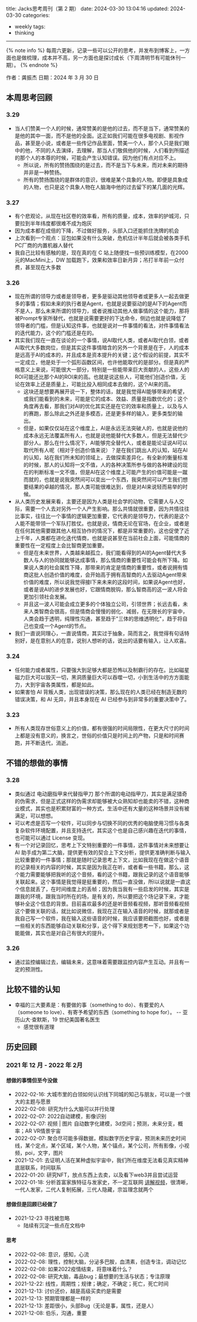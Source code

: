 title: Jacks思考周刊（第 2 期）
date: 2024-03-30 13:04:16
updated: 2024-03-30
categories:
- weekly
tags:
- thinking

---

{% note info %} 每周六更新，记录一些可以公开的思考，并发布到博客上，一方面也是做梳理，成本并不高，另一方面也是探讨成长（下周清明节有可能休刊一期）。 {% endnote %}

<!-- more -->

作者：龚振杰
日期：2024 年 3 月 30 日

## 本周思考回顾

### 3.29

- 当人们赞美一个人的时候，通常赞美的是他的过去，而不是当下，通常赞美的是他的其中一面，而不是他的全面。这正如我们可能在很多电视剧、影视作品，甚至是小说，或者是一些传记作品里面，赞美一个人，那个人只是我们眼中的他，不同的人去演绎，去理解，那当人们敬佩他的时候，人们看到所描述的那个人的本尊的时候，可能会产生认知错误。因为他们有点对应不上。
	- 所以说，所有的赞扬围绕的是过去，而不是当下与未来，而对未来的期待并非是一种赞扬。
	- 所有的赞扬围绕的是群体的意识，很难是某个具象的人物。即便是具象成的人物，也只是这个具象人物在人脑海中他的过去留下的某几面的光辉。
	
### 3.27

- 有个悲观论，从现在社区卷的效率看，所有的质量，成本，效率的护城河，只要拉到半年纬度都很难不成为炮灰
- 因为成本都在成倍的下降，不过做好服务，头部入口还能抓住洗牌的机会
- 上次看到一个观点：豆包如果没有什么突破，危机估计半年后就会被各类手机 PC厂商的内置机器人替代
- 我自己比较有感触的是，现在真的在 C 站上随便找一些预训练模型，在2000 元的MacMini上，DW 加载跑下，效果和效率日新月异；吊打半年前一众付费，甚至现在大多数

### 3.26

- 现在所谓的领导力或者是领导者，更多是驱动其他领导者或更多人一起去做更多的事情；假如未来的执行者是Agent，也就是说要驱动的是AI下的Agent而不是人，那么未来所谓的领导力，或者说推动其他人做事情的这个能力，那将被Prompt专家所替代，也就是说需要更好的下达命令，侧边也就是说降低了领导者的门槛，但是认知这件事，也就是说对一件事情的看法，对件事情看法的迭代能力，这个的门槛还是在的。
- 其实我们现在一直在谈论的一个事情，说AI取代人类，或者AI取代白领，或者AI取代大多数岗位，但是其实这件事情暗含的另外一个背景是在于，人的成本是远高于AI的成本的，并且成本是资本提升的关键；这个假设的前提，其实不一定成立，他是处于一个弧形函数区间，也许他能取代的是部分。但是真的严格意义上来说，可能很大一部分，特别是一些能带来巨大贡献的人，这些人的ROI可能还比那个AI的ROI来的高。也就是说这些人，可能他们创造价值，无论在效率上还是质量上，可能比投入相同成本去做的，这个AI来的高。
	- 这块还是想要再展开说一下，整体的话，就是我觉得AI能够带来的希望，或我们能看到的未来，可能是它的成本、效益、质量是指数优化的；这个角度再去看，那我们对AI的优化其实还是在它的效率和质量上，以及与人的赛跑，那么除此之外还是多模态，还是更多样的输入，更多类型的输出。
	- 但是，如果仅仅站在这个维度上，AI是永远无法突破人的，也就是说他的成本永远无法覆盖所有人，也就是说他能替代大多数人，但是无法替代少部分人。那么在什么情况下，AI能够完全替代人，或者是能论证说AI可以取代所有人呢（相对于创造价值来说）？是在我们跳出人的认知，站在AI的认知，站在我们所未知的领域上，去做探索差异化，有全新的衡量标准的时候，那人的认知将一文不值，人的各种决策所参与做的各种建设的现在的判断标准一文不值，但是AI在这个维度上可能产生的价值可能是一蹴而就的，也就是说我突然间可以变出一个东西，我突然间可以产生我们想要结果的卓越的情况，那人类可能很难达到，但是对AI来说轻而易举的时候。
- 从人类历史发展来看，主要还是因为人类是社会学的动物，它需要人与人交际，需要一个人去对另外一个人产生影响。那么共情就很重要，因为共情往往比事实，往往比一个事情的逻辑更加重要，它代表的是领导力，代表的是这个人能不能带领一个军队打胜仗。也就是说，情商无论在官场，在企业，或者是在任何其他需要跟其他人相互协作的情况下，都是非常重要的，这也促使了近上千年，人类都在进化迭代情商，也就是说甚至在当前社会上面，可能情商的重要性在一定程度上会比智商更加重要。
	- 但是在未来世界，人类越来越孤立，我们能看得到的AI的Agent替代大多数人与人的协同就能够达成事情，那么情商的重要性可能会有所下降。如果说人类的社会属性下降，那带来的肯定是情商的重要性，或者说拥有情商这批人创造价值的难度，会开始高于拥有高智商的人去驱动Agent带来价值的难度，所以说我觉得接l下来未来的这段时间，如果说Agent也好，或者是说AI的进步发展也好，它跟情商脱钩，那么智商高的这一波人将会更加引领社会发展。 
	- 并且这一波人可能会成立更多的个体独立公司，引领世界；长远去看，未来人类智商会很高，但是情商会慢慢的弱化、减弱，在无限长的宇宙中，人类会趋于透明，纯理性沟通，甚至趋于"三体的思维透明化"，趋于将自己也变成一个Agent的节点。
- 我们一直说同理心，一直说情商，其实过于抽象，简而言之，我觉得有句话特别好，是在意别人的在意，说别人想听的话，说出的话要有输入，让人欢喜。

### 3.24

- 任何能力或者属性，只要强大到足够大都是恐怖以及制霸行的存在。比如磁星磁力巨大可以毁灭一切，黑洞质量巨大可以吞噬一切，小到生活中的方方面能力，大到宇宙各类属性，都是如此。
- 如果害怕 AI 背叛人类，出现错误的决策，那么现在的人类已经在制造无数的错误决策，和 AI 无异，并且本身现在 AI 已经参与到非常多的重要决策中了。

### 3.23

- 所有人类现存世俗意义上的价值，都有很强的时间局限性，在更大尺寸的时间上都是没有意义的，换言之，世俗的价值只是时间上的产物，只是和时间赛跑，并不断迭代，消逝。

## 不错的想做的事情

### 3.28

- 类似通过 电动磨指甲来代替指甲刀 那个所谓的电动指甲刀，其实是满足猎奇的伪需求，但是正式这样的伪需求却能够被大众熟知却也能卖的不错，这种商业模式，其实也是积累财富的一种方式，生活中还有大量的这种场景并没有被满足，可以想想。
- 可以考虑是否写一个软件，可以同步与切换不同的优秀的电脑使用习惯与各类复杂软件环境配置，并且支持迭代，其实这个也是自己感兴趣在迭代的事情，也可能可以通过 License 变现。
- 有一个对记录回忆，思考上下文特别重要的一件事情，这件事情对未来想要让 AI 助手成为第二大脑，提供更有效的契合上下文分析，提供更准确判断与输入比较重要的一件事情；那就是随时记录思考上下文，比如我现在在做这个语音的记录相关的内容的时候，其实是因为我正在听，或者看一些书籍，那么，这个能力需要能够把我听的这个音频，看的这个书籍，跟我记录的这个语音能够关联起来。这个事情是我觉得是挺重要的，然后一直没做，所l以说就是一直这个信息就丢了，在时间维度上的丢帧；因为我当我有一些启发的时候，其实是跟我的环境，跟我当时所在的场，是有关的，所以要把这个场记录下来，才能够补全这个信息的背景。目前喜欢最多的还是听音频看视频，那听音频看视频这个要做关联的话，就比如说微信，我现在正在输入语音的时候，就那或者是我自己写一个软件，我在输入这些语音的时候，我应该要把截图也好，或者是一些相关的东西能够自动关联和分享，这个得下来规划思考一下，如果这个功能能做，其实也是对自己有很大的提升。

### 3.26

- 通过监控编辑过去，编辑未来，这意味着需要跟监控内容产生互动。并且有一定的预测性。

## 比较不错的认知

- 幸福的三大要素是：有要做的事（something to do）、有要爱的人（someone to love）、有寄予希望的东西（something to hope for）。 -- 亚历山大·查默斯，19 世纪美国著名医生
	- 感觉很有道理

## 历史回顾

### 2021 年 12 月 - 2022 年 2月

#### 想做的事情但至今没做

- 2022-02-16: 大城市里的白领如何认识线下同城的知己与朋友，可以是一个很大的主题与愿景
- 2022-02-08: 研究为什么大脑可以并行处理
- 2022-02-07: 2022自动建模，影像识别
- 2022-02-07: 视频 | 图片 自动数字化建模，3d空间；预测，未来分支，概率；AR VR情景宇宙
- 2022-02-07: 聚合尽可能多得数据，模拟数字历史宇宙，预测未来历史时间线，某个定点，某个区域，某个人物，某个锚点，某个公司，所有影像，小视频，poi，文字，图片
- 2021-12-01: 去证明人活在某种虚拟宇宙中，我们所在维度无法看见真实精神底层联系，时间联系
- 2022-01-20: 研究NFT，放点东西上去卖，以及看下web3并且尝试运营
- 2022-01-18: 分析首富家族特征与发家史，不一定互联网 [讲解视频](https://www.bilibili.com/video/BV1HY411h75e/?p=1&share_medium=iphone&share_plat=ios&share_session_id=995504FF-FC7C-4EF1-B284-AFDB92731258&share_source=WEIXIN&share_tag=s_i&timestamp=1642481741&unique_k=R0haNlb)，很清晰，一代人发家，二代人复制拓展，三代人隐藏，宗旨理念就两个

#### 想做但是回顾已经做了

- 2021-12-23 寻找被忽略
	- 陆续有沉淀一些点在文档中

#### 思考

- 2022-02-08: 意识，感知，心流
- 2022-02-08: 理性，控制大脑，分泌多巴胺，血清素，创造专注，调动记忆
- 2022-02-08: 如果2022疫情结束，将意味着什么？
- 2022-02-08: 研究大脑，毒品bug；最想要的生活与状态；专注原理
- 2021-12-22: 线性，周期性；规律；确定，不确定；死亡，死亡时间
- 2021-12-13: 讨价还价，越是高级买卖约是需要
- 2021-12-13: 预期管理都是一样的 
- 2021-12-13: 差距很小，头部Bug（无论是事，属性，还是人）
- 2021-12-08: 伯乐，沟通，重要